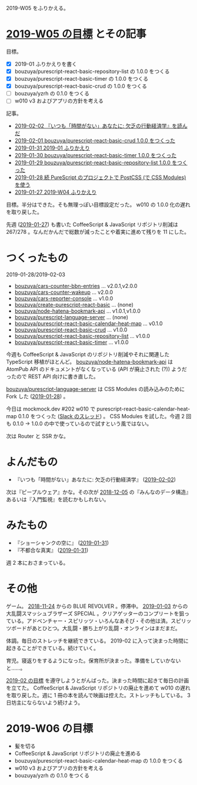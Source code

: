 2019-W05 をふりかえる。

# [2019-W05 の目標][2019-01-27] とその記事

目標。

- [x] 2019-01 ふりかえりを書く
- [x] bouzuya/purescript-react-basic-repository-list の 1.0.0 をつくる
- [x] bouzuya/purescript-react-basic-timer の 1.0.0 をつくる
- [x] bouzuya/purescript-react-basic-crud の 1.0.0 をつくる
- [ ] bouzuya/yzrh の 0.1.0 をつくる
- [ ] w010 v3 およびアプリの方針を考える

記事。

- [2019-02-02 『いつも「時間がない」あなたに: 欠乏の行動経済学』を読んだ][2019-02-02]
- [2019-02-01 bouzuya/purescript-react-basic-crud 1.0.0 をつくった][2019-02-01]
- [2019-01-31 2019-01 ふりかえり][2019-01-31]
- [2019-01-30 bouzuya/purescript-react-basic-timer 1.0.0 をつくった][2019-01-30]
- [2019-01-29 bouzuya/purescript-react-basic-repository-list 1.0.0 をつくった][2019-01-29]
- [2019-01-28 続 PureScript のプロジェクトで PostCSS (で CSS Modules) を使う][2019-01-28]
- [2019-01-27 2019-W04 ふりかえり][2019-01-27]

目標。半分はできた。そも無理っぽい目標設定だった。 w010 の 1.0.0 化の遅れを取り戻した。

先週 ([2019-01-27][]) も書いた CoffeeScript & JavaScript リポジトリ削減は 267/278 。なんだかんだで総数が減ったことや着実に進めて残りを 11 にした。

# つくったもの

2019-01-28/2019-02-03

- [bouzuya/cars-counter-bbn-entries][] ... v2.0.1,v2.0.0
- [bouzuya/cars-counter-wakeup][] ... v2.0.0
- [bouzuya/cars-reporter-console][] ... v1.0.0
- [bouzuya/create-purescript-react-basic][] ... (none)
- [bouzuya/node-hatena-bookmark-api][] ... v1.0.1,v1.0.0
- [bouzuya/purescript-language-server][] ... (none)
- [bouzuya/purescript-react-basic-calendar-heat-map][] ... v0.1.0
- [bouzuya/purescript-react-basic-crud][] ... v1.0.0
- [bouzuya/purescript-react-basic-repository-list][] ... v1.0.0
- [bouzuya/purescript-react-basic-timer][] ... v1.0.0

今週も CoffeeScript & JavaScript のリポジトリ削減やそれに関連した TypeScript 移植がほとんど。 [bouzuya/node-hatena-bookmark-api][] は AtomPub API のドキュメントがなくなっている (API が廃止された (?)) ようだったので REST API 向けに書き直した。

[bouzuya/purescript-language-server][] は CSS Modules の読み込みのために Fork した ([2019-01-28][]) 。

今日は mockmock.dev #202 w010 で purescript-react-basic-calendar-heat-map 0.1.0 をつくった ([Slack のスレッド](https://mockmock.slack.com/archives/C043UEYGJ/p1549173634100300)) 。 CSS Modules を試した。今週 2 回も 0.1.0 -> 1.0.0 の中で使っているので試すという風ではない。

次は Router と SSR かな。

# よんだもの

- 『いつも「時間がない」あなたに: 欠乏の行動経済学』 ([2019-02-02][])

次は『ピープルウェア』かな。その次が [2018-12-05][] の『みんなのデータ構造』あるいは『入門監視』を読むかもしれない。

# みたもの

- 『ショーシャンクの空に』 ([2019-01-31][])
- 『不都合な真実』 ([2019-01-31][])

週 2 本におさまっている。

# その他

ゲーム。 [2018-11-24][] からの BLUE REVOLVER 。停滞中。 [2019-01-03][] からの大乱闘スマッシュブラザーズ SPECIAL 。クリアゲッターのコンプリートを狙っている。アドベンチャー・スピリッツ・いろんなあそび・その他は済。スピリッツボードがあとひとつ。大乱闘・勝ち上がり乱闘・オンラインはまだまだ。

体調。毎日のストレッチを継続できている。 2019-02 に入って決まった時間に起きることができている。続けていく。

育児。寝返りをするようになった。保育所が決まった。準備をしていかないと……。

[2019-02 の目標][2019-01-31] を遵守しようとがんばった。決まった時間に起きて毎日の計画を立てた。 CoffeeScript & JavaScript リポジトリの廃止を進めて w010 の遅れを取り戻した。週に 1 冊の本を読んで映画は控えた。ストレッチもしている。 3 日坊主にならないよう続けよう。

# 2019-W06 の目標

- 髪を切る
- CoffeeScript & JavaScript リポジトリの廃止を進める
- bouzuya/purescript-react-basic-calendar-heat-map の 1.0.0 をつくる
- w010 v3 およびアプリの方針を考える
- bouzuya/yzrh の 0.1.0 をつくる

[2018-11-24]: https://blog.bouzuya.net/2018/11/24/
[2018-12-05]: https://blog.bouzuya.net/2018/12/05/
[2019-01-03]: https://blog.bouzuya.net/2019/01/03/
[2019-01-27]: https://blog.bouzuya.net/2019/01/27/
[2019-01-28]: https://blog.bouzuya.net/2019/01/28/
[2019-01-29]: https://blog.bouzuya.net/2019/01/29/
[2019-01-30]: https://blog.bouzuya.net/2019/01/30/
[2019-01-31]: https://blog.bouzuya.net/2019/01/31/
[2019-02-01]: https://blog.bouzuya.net/2019/02/01/
[2019-02-02]: https://blog.bouzuya.net/2019/02/02/
[bouzuya/cars-counter-bbn-entries]: https://github.com/bouzuya/cars-counter-bbn-entries
[bouzuya/cars-counter-wakeup]: https://github.com/bouzuya/cars-counter-wakeup
[bouzuya/cars-reporter-console]: https://github.com/bouzuya/cars-reporter-console
[bouzuya/create-purescript-react-basic]: https://github.com/bouzuya/create-purescript-react-basic
[bouzuya/node-hatena-bookmark-api]: https://github.com/bouzuya/node-hatena-bookmark-api
[bouzuya/purescript-language-server]: https://github.com/bouzuya/purescript-language-server
[bouzuya/purescript-react-basic-calendar-heat-map]: https://github.com/bouzuya/purescript-react-basic-calendar-heat-map
[bouzuya/purescript-react-basic-crud]: https://github.com/bouzuya/purescript-react-basic-crud
[bouzuya/purescript-react-basic-repository-list]: https://github.com/bouzuya/purescript-react-basic-repository-list
[bouzuya/purescript-react-basic-timer]: https://github.com/bouzuya/purescript-react-basic-timer
